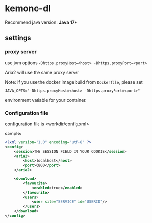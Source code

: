 # kemono-dl

Recommend java version: **Java 17+**

## settings

### proxy server

use jvm options `-Dhttps.proxyHost=<host> -Dhttps.proxyPort=<port>`

Aria2 will use the same proxy server

Note: if you use the docker image build from `Dockerfile`, please set 

```JAVA_OPTS="-Dhttps.proxyHost=<host> -Dhttps.proxyPort=<port>"```

environment variable for your container.


### Configuration file

configuration file is <workdir/config.xml>

sample:

```xml
<?xml version="1.0" encoding="utf-8" ?>
<config>
    <session>THE SESSION FIELD IN YOUR COOKIE</session>
    <aria2>
        <host>localhost</host>
        <port>6800</port>
    </aria2>

    <download>
        <favourite>
            <enabled>true</enabled>
        </favourite>
        <users>
            <user site="SERVICE" id="USERID"/>
        </users>
    </download>
</config>
```
